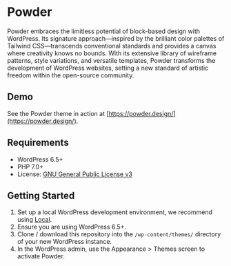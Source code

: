 # Powder

Powder embraces the limitless potential of block-based design with WordPress. Its signature approach—inspired by the brilliant color palettes of Tailwind CSS—transcends conventional standards and provides a canvas where creativity knows no bounds. With its extensive library of wireframe patterns, style variations, and versatile templates, Powder transforms the development of WordPress websites, setting a new standard of artistic freedom within the open-source community.

## Demo

See the Powder theme in action at [https://powder.design/](https://powder.design/).

## Requirements

- WordPress 6.5+
- PHP 7.0+
- License: [GNU General Public License v3](https://www.gnu.org/licenses/gpl-3.0.html)

## Getting Started

1. Set up a local WordPress development environment, we recommend using [Local](https://localwp.com/).
2. Ensure you are using WordPress 6.5+.
3. Clone / download this repository into the `/wp-content/themes/` directory of your new WordPress instance.
4. In the WordPress admin, use the Appearance > Themes screen to activate Powder.
